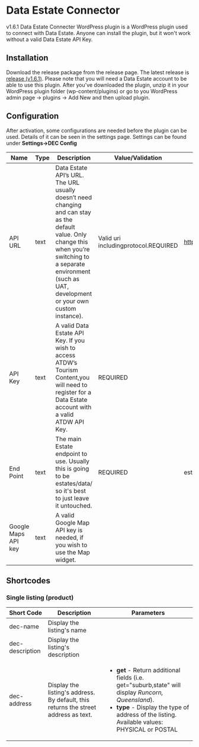 # Data Estate Connector
v1.6.1
Data Estate Connecter WordPress plugin is a WordPress plugin used to connect with Data Estate. Anyone can install the plugin, but it won't work without a valid Data Estate API Key. 

## Installation
Download the release package from the release page. The latest release is [release (v1.6.1)](https://github.com/DataEstate/dataestate-connecter/archive/latest). Please note that you will need a Data Estate account to be able to use this plugin. After you've downloaded the plugin, unzip it in your WordPress plugin folder (wp-content/plugins) or go to you WordPress admin page -> plugins -> Add New and then upload plugin. 

## Configuration
After activation, some configurations are needed before the plugin can be used. Details of it can be seen in the settings page. Settings can be found under **Settings->DEC Config**

|Name	| Type	| Description	| Value/Validation	| Default |
|-------|-------|-------------|-------------------|---------|
|API URL |	text |	Data Estate API’s URL. The URL usually doesn’t need changing and can stay as the default value. Only change this when you’re switching to a separate environment (such as UAT, development or your own custom instance). | Valid uri includingprotocol.REQUIRED	| http://api.dataestate.net/v1/|
|API Key |	text |	A valid Data Estate API Key. If you wish to access ATDW’s Tourism Content,you will need to register for a Data Estate account with a valid ATDW API Key.|	REQUIRED	|
|End Point | text	| The main Estate endpoint to use. Usually this is going to be estates/data/ so it's best to just leave it untouched.	|REQUIRED	|estates/data/|
|Google Maps API key	|text	|A valid Google Map API key is needed, if you wish to use the Map widget.	|	| |

## Shortcodes
### Single listing (product)
| Short Code | Description | Parameters |
|------------|-------------|------------|
|dec-name | Display the listing's name ||
|dec-description | Display the listing's description | |
|dec-address | Display the listing's address. By default, this returns the street address as text.| <ul><li><strong>get</strong> - Return additional fields (i.e. get="suburb,state" will display <em>Runcorn, Queensland</em>).</li><li><strong>type</strong> - Display the type of address of the listing. Available values: PHYSICAL or POSTAL</li></ul>|
